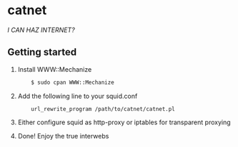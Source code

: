 # catnet
_I CAN HAZ INTERNET?_

## Getting started

1. Install WWW::Mechanize

    ```sh
        $ sudo cpan WWW::Mechanize
    ```

2. Add the following line to your squid.conf

    ```
        url_rewrite_program /path/to/catnet/catnet.pl
    ```

3. Either configure squid as http-proxy or iptables for transparent proxying
4. Done! Enjoy the true interwebs
